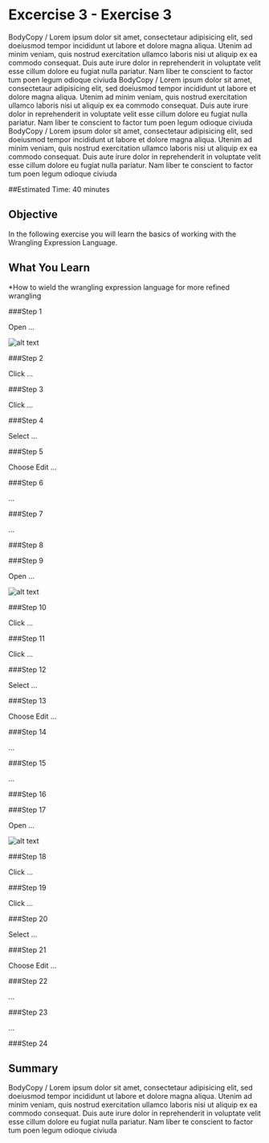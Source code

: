 # Excercise 3 - Exercise 3

BodyCopy / Lorem ipsum dolor sit amet, consectetaur adipisicing elit, sed doeiusmod tempor incididunt ut labore et dolore magna aliqua. Utenim ad minim veniam, quis nostrud exercitation ullamco laboris nisi ut aliquip ex ea commodo consequat. Duis aute irure dolor in reprehenderit in voluptate velit esse cillum dolore eu fugiat nulla pariatur. Nam liber te conscient to factor tum poen legum odioque civiuda
BodyCopy / Lorem ipsum dolor sit amet, consectetaur adipisicing elit, sed doeiusmod tempor incididunt ut labore et dolore magna aliqua. Utenim ad minim veniam, quis nostrud exercitation ullamco laboris nisi ut aliquip ex ea commodo consequat. Duis aute irure dolor in reprehenderit in voluptate velit esse cillum dolore eu fugiat nulla pariatur. Nam liber te conscient to factor tum poen legum odioque civiuda
BodyCopy / Lorem ipsum dolor sit amet, consectetaur adipisicing elit, sed doeiusmod tempor incididunt ut labore et dolore magna aliqua. Utenim ad minim veniam, quis nostrud exercitation ullamco laboris nisi ut aliquip ex ea commodo consequat. Duis aute irure dolor in reprehenderit in voluptate velit esse cillum dolore eu fugiat nulla pariatur. Nam liber te conscient to factor tum poen legum odioque civiuda

##Estimated Time: 40 minutes

## Objective

In the following exercise you will learn the basics of working with the Wrangling Expression Language.


## What You Learn

*How to wield the wrangling expression language for more refined wrangling

	


###Step 1

Open …

![alt text](https://github.com/SAP-samples/teched2020-ANA363/raw/master/exercises/ex11/images/Ww "Ww")


###Step 2

Click …


###Step 3

Click …


###Step 4

Select …


###Step 5

Choose Edit  …


###Step 6

…


###Step 7

…


###Step 8




###Step 9

Open …

![alt text](https://github.com/SAP-samples/teched2020-ANA363/raw/master/exercises/ex21/images/Ww "Ww")


###Step 10

Click …


###Step 11

Click …


###Step 12

Select …


###Step 13

Choose Edit  …


###Step 14

…


###Step 15

…


###Step 16




###Step 17

Open …

![alt text](https://github.com/SAP-samples/teched2020-ANA363/raw/master/exercises/ex31/images/Ww "Ww")


###Step 18

Click …


###Step 19

Click …


###Step 20

Select …


###Step 21

Choose Edit  …


###Step 22

…


###Step 23

…


###Step 24






## Summary

BodyCopy / Lorem ipsum dolor sit amet, consectetaur adipisicing elit, sed doeiusmod tempor incididunt ut labore et dolore magna aliqua. Utenim ad minim veniam, quis nostrud exercitation ullamco laboris nisi ut aliquip ex ea commodo consequat. Duis aute irure dolor in reprehenderit in voluptate velit esse cillum dolore eu fugiat nulla pariatur. Nam liber te conscient to factor tum poen legum odioque civiuda


